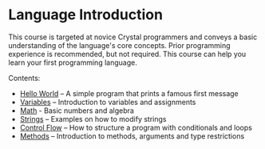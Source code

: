 # Language Introduction

This course is targeted at novice Crystal programmers and conveys a basic understanding
of the language's core concepts.
Prior programming experience is recommended, but not required. This course can help you learn
your first programming language.

Contents:

* [Hello World](01_hello_world.md) – A simple program that prints a famous first message
* [Variables](02_variables.md) – Introduction to variables and assignments
* [Math](03_math.md) - Basic numbers and algebra
* [Strings](04_strings.md) – Examples on how to modify strings
* [Control Flow](05_control_flow.md) – How to structure a program with conditionals and loops
* [Methods](06_methods.md) – Introduction to methods, arguments and type restrictions
